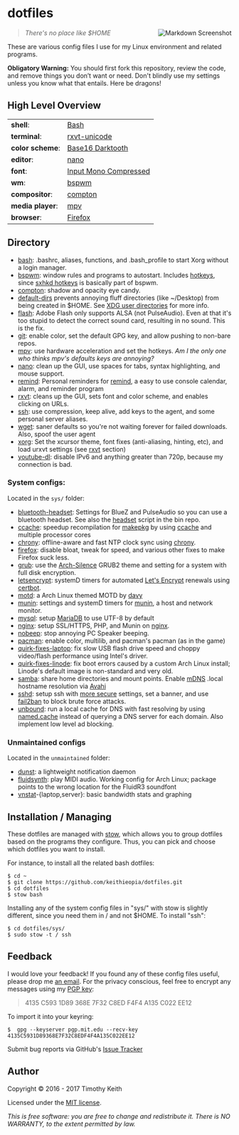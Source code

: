 # dotfiles

<img align="right" alt="Markdown Screenshot" src="https://raw.githubusercontent.com/keithieopia/dotfiles/master/.assets/markdown_circle.png">

> *There's no place like $HOME*

These are various config files I use for my Linux environment and related
programs.

**Obligatory Warning:** You should first fork this repository, review the code,
and remove things you don’t want or need. Don't blindly use my settings unless
you know what that entails. Here be dragons!

## High Level Overview
|                   |                                                                       |
| ----------------- | --------------------------------------------------------------------- |
| **shell**:        | [Bash](https://www.gnu.org/software/bash/)                            |
| **terminal**:     | [rxvt-unicode](http://software.schmorp.de/pkg/rxvt-unicode.html)      |
| **color scheme**: | [Base16 Darktooth](https://github.com/chriskempson/base16-xresources) |
| **editor**:       | [nano](http://www.nano-editor.org/)                                   |
| **font**:         | [Input Mono Compressed](http://input.fontbureau.com/)                 |
| **wm**:           | [bspwm](https://github.com/baskerville/bspwm)                         |
| **compositor**:   | [compton](https://github.com/chjj/compton)                            |
| **media player**: | [mpv](https://mpv.io/)                                                |
| **browser**:      | [Firefox](https://www.mozilla.org/en-US/firefox/new/)                 |

## Directory

* [bash](https://github.com/keithieopia/dotfiles/tree/master/bash):
  .bashrc, aliases, functions, and .bash_profile to start Xorg without a login
  manager.
* [bspwm](https://github.com/keithieopia/dotfiles/blob/master/bspwm/.config/bspwm/bspwmrc):
  window rules and programs to autostart. Includes [hotkeys](https://github.com/keithieopia/dotfiles/blob/master/bspwm/.config/sxhkd/sxhkdrc),
  since [sxhkd hotkeys](https://github.com/baskerville/sxhkd) is basically part
  of bspwm.
* [compton](https://github.com/keithieopia/dotfiles/blob/master/compton/.config/compton.conf):
  shadow and opacity eye candy.
* [default-dirs](https://github.com/keithieopia/dotfiles/blob/master/default-dirs/.config/user-dirs.dirs)
  prevents annoying fluff directories (like ~/Desktop) from being created in
  $HOME. See [XDG user directories](https://www.freedesktop.org/wiki/Software/xdg-user-dirs/)
  for more info.
* [flash](https://github.com/keithieopia/dotfiles/blob/master/flash/.asoundrc):
  Adobe Flash only supports ALSA (not PulseAudio). Even at that it's too
  stupid to detect the correct sound card, resulting in no sound. This is the fix.
* [git](https://github.com/keithieopia/dotfiles/blob/master/git/.gitconfig):
  enable color, set the default GPG key, and allow pushing to non-bare repos.
* [mpv](https://github.com/keithieopia/dotfiles/tree/master/mpv/.config/mpv):
  use hardware acceleration and set the hotkeys. *Am I the only one who thinks
  mpv's defaults keys are annoying?*
* [nano](https://github.com/keithieopia/dotfiles/blob/master/nano/.nanorc):
  clean up the GUI, use spaces for tabs, syntax highlighting, and mouse support.
* [remind](https://github.com/keithieopia/dotfiles/tree/master/remind):
  Personal reminders for [remind](https://www.roaringpenguin.com/products/remind),
  a easy to use console calendar, alarm, and reminder program
* [rxvt](https://github.com/keithieopia/dotfiles/tree/master/rxvt/.config/rxvt):
  cleans up the GUI, sets font and color scheme, and enables clicking on URLs.
* [ssh](https://github.com/keithieopia/dotfiles/blob/master/ssh/.ssh/config):
  use compression, keep alive, add keys to the agent, and some personal server
  aliases.
* [wget](https://github.com/keithieopia/dotfiles/blob/master/wget/.wgetrc):
  saner defaults so you're not waiting forever for failed downloads. Also, spoof
  the user agent
* [xorg](https://github.com/keithieopia/dotfiles/tree/master/xorg):
  Set the xcursor theme, font fixes (anti-aliasing, hinting, etc), and load
  urxvt settings (see [rxvt](https://github.com/keithieopia/dotfiles/tree/master/rxvt/.config/rxvt)
  section)
* [youtube-dl](https://github.com/keithieopia/dotfiles/tree/master/youtube-dl/.config/youtube-dl/config):
  disable IPv6 and anything greater than 720p, because my connection is bad.

### System configs:
Located in the `sys/` folder:

* [bluetooth-headset](https://github.com/keithieopia/dotfiles/tree/master/sys/bluetooth-headset/):
  Settings for BlueZ and PulseAudio so you can use a bluetooth headset. See also
  the [headset](https://github.com/keithieopia/bin/blob/master/headset) script
  in the bin repo.
* [ccache](https://github.com/keithieopia/dotfiles/blob/master/sys/ccache/etc/makepkg.conf):
  speedup recompilation for [makepkg](https://wiki.archlinux.org/index.php/Makepkg)
  by using [ccache](https://ccache.samba.org/) and multiple processor cores
* [chrony](https://github.com/keithieopia/dotfiles/blob/master/sys/chrony/etc/chrony.conf):
  offline-aware and fast NTP clock sync using [chrony](https://chrony.tuxfamily.org/).
* [firefox](https://github.com/keithieopia/dotfiles/tree/master/sys/firefox/usr/lib/firefox):
  disable bloat, tweak for speed, and various other fixes to make Firefox suck
  less.
* [grub](https://github.com/keithieopia/dotfiles/blob/master/sys/grub/):
  use the [Arch-Silence](https://github.com/fghibellini/arch-silence) GRUB2
  theme and setting for a system with full disk encryption.
* [letsencrypt](https://github.com/keithieopia/dotfiles/tree/master/sys/letsencrypt/etc/systemd/system):
  systemD timers for automated [Let's Encrypt](https://letsencrypt.org/)
  renewals using [certbot](https://github.com/certbot/certbot).
* [motd](https://github.com/keithieopia/dotfiles/blob/master/sys/motd/etc/issue):
  a Arch Linux themed MOTD by [davy](https://bbs.archlinux.org/viewtopic.php?id=50845)
* [munin](https://github.com/keithieopia/dotfiles/tree/master/sys/munin/etc):
  settings and systemD timers for [munin](http://munin-monitoring.org/), a
  host and network monitor.
* [mysql](https://github.com/keithieopia/dotfiles/blob/master/sys/mysql/etc/mysql/my.cnf):
  setup [MariaDB](https://mariadb.org/) to use UTF-8 by default
* [nginx](https://github.com/keithieopia/dotfiles/tree/master/sys/nginx/etc):
  setup SSL/HTTPS, PHP, and Munin on [nginx](http://nginx.org/).
* [nobeep](https://github.com/keithieopia/dotfiles/tree/master/sys/nobeep/etc):
  stop annoying PC Speaker beeping.
* [pacman](https://github.com/keithieopia/dotfiles/blob/master/sys/pacman/etc/pacman.conf):
  enable color, multilib, and pacman's pacman (as in the game)
* [quirk-fixes-laptop](https://github.com/keithieopia/dotfiles/tree/master/sys/quirk-fixes-laptop/etc):
  fix slow USB flash drive speed and choppy video/flash performance using Intel's
  driver.
* [quirk-fixes-linode](https://github.com/keithieopia/dotfiles/tree/master/sys/quirk-fixes-linode/etc):
  fix boot errors caused by a custom Arch Linux install; Linode's default image is
  non-standard and very old.
* [samba](https://github.com/keithieopia/dotfiles/tree/master/sys/samba/etc):
  share home directories and mount points. Enable
  [mDNS](https://en.wikipedia.org/wiki/Multicast_DNS) .local hostname
  resolution via [Avahi](https://github.com/lathiat/avahi)
* [sshd](https://github.com/keithieopia/dotfiles/blob/master/sys/sshd/):
  setup ssh with [more secure](https://stribika.github.io/2015/01/04/secure-secure-shell.html)
  settings, set a banner, and use [fail2ban](http://www.fail2ban.org/wiki/index.php/Main_Page)
  to block brute force attacks.
* [unbound](https://github.com/keithieopia/dotfiles/tree/master/sys/unbound/etc):
  run a local cache for DNS with fast resolving by using [named.cache](https://www.internic.net/domain/named.cache) instead of querying
  a DNS server for each domain. Also implement low level ad blocking.


### Unmaintained configs
Located in the `unmaintained` folder:

* [dunst](http://knopwob.org/dunst/):
  a lightweight notification daemon
* [fluidsynth](https://wiki.archlinux.org/index.php/FluidSynth):
  play MIDI audio. Working config for Arch Linux; package points to the wrong
  location for the FluidR3 soundfont
* [vnstat](http://humdi.net/vnstat/)-{laptop,server}:
  basic bandwidth stats and graphing


## Installation / Managing
These dotfiles are managed with [stow](http://www.gnu.org/software/stow/),
which allows you to group dotfiles based on the programs they configure. Thus,
you can pick and choose which dotfiles you want to install.  

For instance, to install all the related bash dotfiles:

```console
$ cd ~  
$ git clone https://github.com/keithieopia/dotfiles.git  
$ cd dotfiles  
$ stow bash
```

Installing any of the system config files in "sys/" with stow is slightly
different, since you need them in / and not $HOME. To install "ssh":

```console
$ cd dotfiles/sys/  
$ sudo stow -t / ssh
```

## Feedback
I would love your feedback! If you found any of these config files useful,
please drop me [an email](mailto:timothykeith@gmail.com). For the privacy
conscious, feel free to encrypt any messages using my [PGP key](http://pgp.mit.edu/pks/lookup?op=vindex&fingerprint=on&search=0xF4F4A135C022EE12):

> 4135 C593 1D89 368E 7F32 C8ED F4F4 A135 C022 EE12

To import it into your keyring:
```console
$  gpg --keyserver pgp.mit.edu --recv-key 4135C5931D89368E7F32C8EDF4F4A135C022EE12
```

Submit bug reports via GitHub's [Issue Tracker](https://github.com/keithieopia/dotfiles/issues)


## Author
Copyright &copy; 2016 - 2017 Timothy Keith

Licensed under the [MIT license](https://github.com/keithieopia/dotfiles/blob/master/LICENSE).

*This is free software: you are free to change and redistribute it. There is NO
WARRANTY, to the extent permitted by law.*

